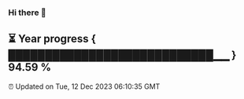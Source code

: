 ### Hi there 👋
⏳ Year progress { ████████████████████████████▁▁ } 94.59 %
---
⏰ Updated on Tue, 12 Dec 2023 06:10:35 GMT

